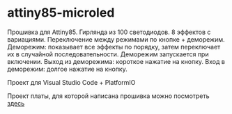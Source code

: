# attiny85-microled

Прошивка для Attiny85.
Гирлянда из 100 светодиодов. 8 эффектов с вариациями. Переключение между режимами по кнопке + деморежим.
Деморежим: показывает все эффекты по порядку, затем переключает их в случайной последовательности.
Деморежим запускается при включении.
Выход из деморежима: короткое нажатие на кнопку.
Вход в деморежим: долгое нажатие на кнопку.

Проект для Visual Studio Code + PlatformIO

Проект платы, для которой написана прошивка можно посмотреть [здесь](https://oshwlab.com/nezumikun/happy-new-year-lights_copy)
